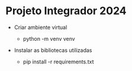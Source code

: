 # Projeto Integrador 2024

- Criar ambiente virtual
  - python -m venv venv

- Instalar as bibliotecas utilizadas 
  - pip install -r requirements.txt
